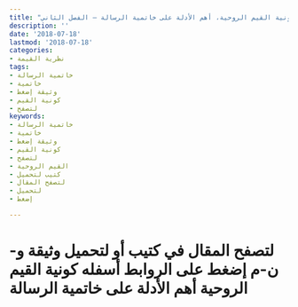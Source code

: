 ```yaml
---
title: "كونية القيم الروحية، أهم الأدلة على خاتمية الرسالة – الفصل الثاني"
description: ''
date: '2018-07-18'
lastmod: '2018-07-18'
categories:
- نظرية القيمة
tags:
- خاتمية الرسالة
- خاتمية
- وثيقة إضغط
- كونية القيم
- لتصفح
keywords:
- خاتمية الرسالة
- خاتمية
- وثيقة إضغط
- كونية القيم
- لتصفح
- القيم الروحية
- كتيب لتحميل
- لتصفح المقال
- لتحميل
- إضغط

---
```

# **لتصفح المقال في كتيب أو لتحميل وثيقة و-ن-م إضغط على الروابط أسفله** **كونية القيم الروحية أهم الأدلة على خاتمية الرسالة**

###